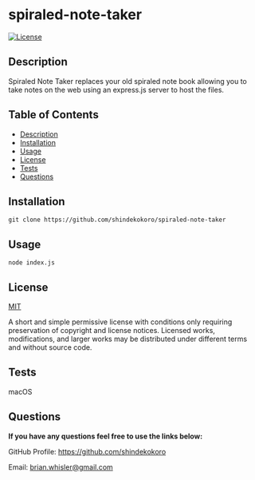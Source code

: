 # spiraled-note-taker

[![License](https://img.shields.io/github/license/shindekokoro/spiraled-note-taker)](http://choosealicense.com/licenses/mit/)

## Description
Spiraled Note Taker replaces your old spiraled note book allowing you to take notes on the web using an express.js server to host the files.

## Table of Contents
- [Description](#description)
- [Installation](#installation)
- [Usage](#usage)
- [License](#license)
- [Tests](#tests)
- [Questions](#questions)

## Installation
`git clone https://github.com/shindekokoro/spiraled-note-taker`

## Usage
`node index.js`

## License
[MIT](http://choosealicense.com/licenses/mit/)

A short and simple permissive license with conditions only requiring preservation of copyright and license notices. Licensed works, modifications, and larger works may be distributed under different terms and without source code.
## Tests
macOS

## Questions
**If you have any questions feel free to use the links below:**

GitHub Profile: https://github.com/shindekokoro

Email: brian.whisler@gmail.com
